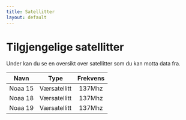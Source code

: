 ```yaml
---
title: Satellitter
layout: default
---
```


# Tilgjengelige satellitter

Under kan du se en oversikt over satellitter som du kan motta data fra.

|  Navn   |     Type     | Frekvens |
| :-----: | :----------: | :------: |
| Noaa 15 | Værsatellitt |  137Mhz  |
| Noaa 18 | Værsatellitt |  137Mhz  |
| Noaa 19 | Værsatellitt |  137Mhz  |

